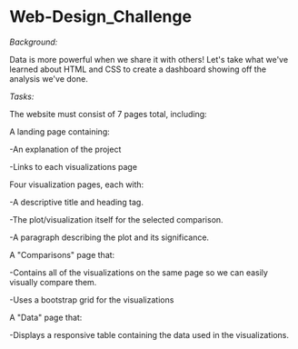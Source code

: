 # Web-Design_Challenge

*Background:*

Data is more powerful when we share it with others! Let's take what we've learned about HTML and CSS to create a dashboard showing off the analysis we've done.

*Tasks:*

The website must consist of 7 pages total, including:


A landing page containing:

  -An explanation of the project
  
  -Links to each visualizations page

Four visualization pages, each with:

  -A descriptive title and heading tag.
  
  -The plot/visualization itself for the selected comparison.
  
  -A paragraph describing the plot and its significance.
  
A "Comparisons" page that:
  
  -Contains all of the visualizations on the same page so we can easily visually compare them.
  
  -Uses a bootstrap grid for the visualizations
  
  
A "Data" page that:

  -Displays a responsive table containing the data used in the visualizations.
  
 
